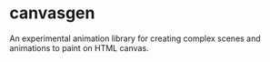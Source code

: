 # canvasgen

An experimental animation library for creating complex scenes and animations
to paint on HTML canvas.
